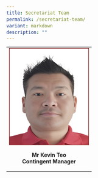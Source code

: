 ```yaml
---
title: Secretariat Team
permalink: /secretariat-team/
variant: markdown
description: ""
---
```






<style>
/* Add mobile responsiveness */
@media only screen and (max-width: 600px) {
  table {
    width: 100%;
  }
  img {
    max-width: 50%;
    height: auto;
    display: block;
    margin: 0 auto; /* Center the image */
  }
}
</style>



<table style="minWidth: 100%;">
  <colgroup>
    <col style="width: 100%;">
  </colgroup>
  <tbody>
    <tr>
      <td rowspan="1" colspan="1">
        <div class="isomer-image-wrapper">
          <img height="auto" width="100%" alt="" src="/images/Secretariat Team/2.png">
        </div>
        <p style="text-align: center;"><strong>Mr Kevin Teo</strong><br><strong>Contingent Manager</strong></p>
      </td>
    </tr>
    
  </tbody>
</table>




